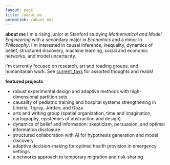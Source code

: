 ```yaml
---
layout: page
title: /about_me
permalink: /about_me/
---
```

**about me**
I'm a rising junior at Stanford studying *Mathematical and Model Engineering* with a secondary major in *Economics* and a minor in *Philosophy*. I'm interested in causal inference, inequality, dynamics of belief, structured discovery, machine learning, social and economic networks, and model uncertainty. 

I'm currently focused on research, art and reading groups, and humanitarian work. See [current_favs](current_favs.md) for assorted thoughts and reads!

**featured projects**
* robust experimental design and adaptive methods with high-dimensional partition sets
* causality of pediatric training and hospital systems strengthening in Liberia, Tigray, Jordan, and Gaza
* arts and writing group (spatial organization, time and imagination, cartography, epistemics of abstraction and design)
* dynamics of belief and information: skepticism, persuasion, and optimal information disclosure
* structured collaboration with AI for hypothesis generation and model discovery
* adaptive decision-making for optimal health provision in emergency settings
* a networks approach to temporary migration and risk-sharing

